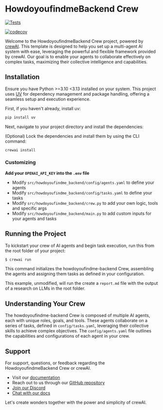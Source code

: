 # HowdoyoufindmeBackend Crew

[![Tests](https://github.com/kiiskristo/howdoyoufindme-backend/actions/workflows/main.yml/badge.svg)](https://github.com/kiiskristo/howdoyoufindme-backend/actions/workflows/main.yml)

[![codecov](https://codecov.io/gh/kiiskristo/howdoyoufindme-backend/branch/main/graph/badge.svg)](https://codecov.io/gh/kiiskristo/howdoyoufindme-backend)

Welcome to the HowdoyoufindmeBackend Crew project, powered by [crewAI](https://crewai.com). This template is designed to help you set up a multi-agent AI system with ease, leveraging the powerful and flexible framework provided by crewAI. Our goal is to enable your agents to collaborate effectively on complex tasks, maximizing their collective intelligence and capabilities.

## Installation

Ensure you have Python >=3.10 <3.13 installed on your system. This project uses [UV](https://docs.astral.sh/uv/) for dependency management and package handling, offering a seamless setup and execution experience.

First, if you haven't already, install uv:

```bash
pip install uv
```


Next, navigate to your project directory and install the dependencies:

(Optional) Lock the dependencies and install them by using the CLI command:
```bash
crewai install
```
### Customizing

**Add your `OPENAI_API_KEY` into the `.env` file**

- Modify `src/howdoyoufindme_backend/config/agents.yaml` to define your agents
- Modify `src/howdoyoufindme_backend/config/tasks.yaml` to define your tasks
- Modify `src/howdoyoufindme_backend/crew.py` to add your own logic, tools and specific args
- Modify `src/howdoyoufindme_backend/main.py` to add custom inputs for your agents and tasks

## Running the Project

To kickstart your crew of AI agents and begin task execution, run this from the root folder of your project:

```bash
$ crewai run
```

This command initializes the howdoyoufindme-backend Crew, assembling the agents and assigning them tasks as defined in your configuration.

This example, unmodified, will run the create a `report.md` file with the output of a research on LLMs in the root folder.

## Understanding Your Crew

The howdoyoufindme-backend Crew is composed of multiple AI agents, each with unique roles, goals, and tools. These agents collaborate on a series of tasks, defined in `config/tasks.yaml`, leveraging their collective skills to achieve complex objectives. The `config/agents.yaml` file outlines the capabilities and configurations of each agent in your crew.

## Support

For support, questions, or feedback regarding the HowdoyoufindmeBackend Crew or crewAI.
- Visit our [documentation](https://docs.crewai.com)
- Reach out to us through our [GitHub repository](https://github.com/joaomdmoura/crewai)
- [Join our Discord](https://discord.com/invite/X4JWnZnxPb)
- [Chat with our docs](https://chatg.pt/DWjSBZn)

Let's create wonders together with the power and simplicity of crewAI.

